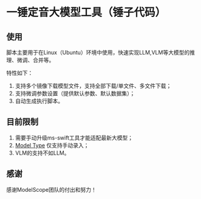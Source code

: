 # 一锤定音大模型工具（锤子代码）

## 使用

脚本主要用于在Linux（Ubuntu）环境中使用，快速实现LLM,VLM等大模型的推理、微调、合并等。

特性如下：

1. 支持多个镜像下载模型文件，支持全部下载/单文件、多文件下载；
2. 支持微调参数设置（提供默认参数、默认数据集）；
3. 自动生成执行脚本。

## 目前限制

1. 需要手动升级ms-swift工具才能适配最新大模型；
2. [Model Type](https://swift.readthedocs.io/zh-cn/latest/Instruction/%E6%94%AF%E6%8C%81%E7%9A%84%E6%A8%A1%E5%9E%8B%E5%92%8C%E6%95%B0%E6%8D%AE%E9%9B%86.html) 仅支持手动录入；
3. VLM的支持不如LLM。

## 感谢

感谢ModelScope团队的付出和努力！
